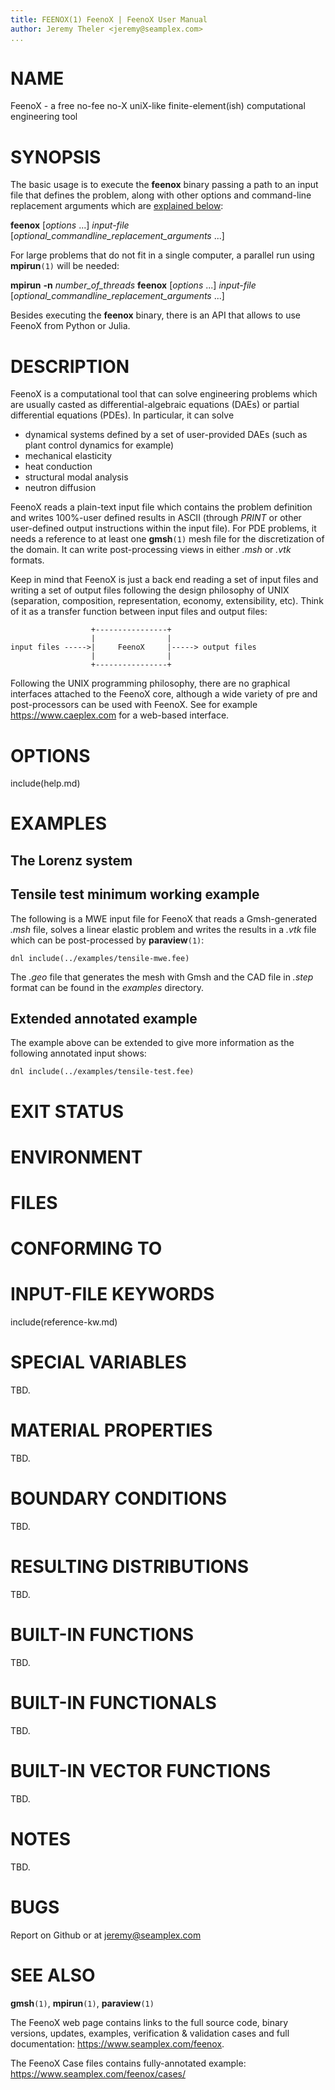 ```yaml
---
title: FEENOX(1) FeenoX | FeenoX User Manual
author: Jeremy Theler <jeremy@seamplex.com>
... 
```

  
# NAME

FeenoX - a free no-fee no-X uniX-like finite-element(ish) computational engineering tool

# SYNOPSIS

The basic usage is to execute the **feenox** binary passing a path to an input file that defines the problem, along with other options and command-line replacement arguments which are [explained below](#options):

**feenox** [_options_ ...] _input-file_ [_optional_commandline_replacement_arguments_ ...]

For large problems that do not fit in a single computer, a parallel run using **mpirun**`(1)` will be needed:

**mpirun** **-n** _number_of_threads_ **feenox** [_options_ ...] _input-file_ [_optional_commandline_replacement_arguments_ ...]


Besides executing the **feenox** binary, there is an API that allows to use FeenoX from Python or Julia.


# DESCRIPTION

FeenoX is a computational tool that can solve engineering problems which are usually casted as differential-algebraic equations (DAEs) or partial differential equations (PDEs). In particular, it can solve

 * dynamical systems defined by a set of user-provided DAEs (such as plant control dynamics for example)
 * mechanical elasticity
 * heat conduction
 * structural modal analysis
 * neutron diffusion

FeenoX reads a plain-text input file which contains the problem definition and writes 100%-user defined results in ASCII (through *PRINT* or other user-defined output instructions within the input file). For PDE problems, it needs a reference to at least one **gmsh**`(1)` mesh file for the discretization of the domain. It can write post-processing views in either _.msh_ or _.vtk_ formats. 

Keep in mind that FeenoX is just a back end reading a set of input files and writing a set of output files following the design philosophy of UNIX (separation, composition, representation, economy, extensibility, etc). Think of it as a transfer function between input files and output files:

```
                  +----------------+
                  |                |
input files ----->|     FeenoX     |-----> output files
                  |                |
                  +----------------+ 
```

Following the UNIX programming philosophy, there are no graphical interfaces attached to the FeenoX core, although a wide variety of pre and post-processors can be used with FeenoX. See for example <https://www.caeplex.com> for a web-based interface.


# OPTIONS

include(help.md)


# EXAMPLES

## The Lorenz system

## Tensile test minimum working example

The following is a MWE input file for FeenoX that reads a Gmsh-generated _.msh_ file, solves a linear elastic problem and writes the results in a *.vtk* file which can be post-processed by **paraview**`(1)`:

```
dnl include(../examples/tensile-mwe.fee)
```

The _.geo_ file that generates the mesh with Gmsh and the CAD file in _.step_ format can be found in the _examples_ directory.

## Extended annotated example

The example above can be extended to give more information as the following annotated input shows:

```
dnl include(../examples/tensile-test.fee)
```

 

# EXIT STATUS


# ENVIRONMENT


# FILES


# CONFORMING TO


# INPUT-FILE KEYWORDS

include(reference-kw.md)

# SPECIAL VARIABLES

TBD.

# MATERIAL PROPERTIES

TBD.

# BOUNDARY CONDITIONS

TBD.

# RESULTING DISTRIBUTIONS

TBD.

# BUILT-IN FUNCTIONS

TBD.

# BUILT-IN FUNCTIONALS

TBD.

# BUILT-IN VECTOR FUNCTIONS

TBD.





# NOTES

TBD.

# BUGS

Report on Github or at <jeremy@seamplex.com>

# SEE ALSO

**gmsh**`(1)`, **mpirun**`(1)`, **paraview**`(1)`

The FeenoX web page contains links to the full source code, binary versions, updates, examples, verification & validation cases and full documentation:
<https://www.seamplex.com/feenox>.

The FeenoX Case files contains fully-annotated example:
<https://www.seamplex.com/feenox/cases/>
